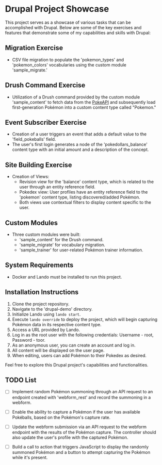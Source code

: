 # Drupal Project Showcase

This project serves as a showcase of various tasks that can be accomplished with Drupal. Below are some of the key exercises and features that demonstrate some of my capabilities and skills with Drupal:

## Migration Exercise
- CSV file migration to populate the 'pokemon_types' and 'pokemon_colors' vocabularies using the custom module 'sample_migrate.'

## Drush Command Exercise
- Utilization of a Drush command provided by the custom module 'sample_content' to fetch data from the [PokeAPI](https://pokeapi.co/) and subsequently load first-generation Pokémon into a custom content type called "Pokemon."

## Event Subscriber Exercise
- Creation of a user triggers an event that adds a default value to the 'field_pokeballs' field.
- The user's first login generates a node of the 'pokedollars_balance' content type with an initial amount and a description of the concept.

## Site Building Exercise
- Creation of Views:
  - Revision view for the 'balance' content type, which is related to the user through an entity reference field.
  - Pokedex view: User profiles have an entity reference field to the 'pokemon' content type, listing discovered/added Pokémon.
  - Both views use contextual filters to display content specific to the user.

## Custom Modules
- Three custom modules were built:
  - 'sample_content' for the Drush command.
  - 'sample_migrate' for vocabulary migration.
  - 'sample_trainer' for user-related Pokémon trainer information.

## System Requirements
- Docker and Lando must be installed to run this project.

## Installation Instructions
1. Clone the project repository.
2. Navigate to the 'drupal-demo' directory.
3. Initialize Lando using `lando start`.
4. Execute `lando override` to deploy the project, which will begin capturing Pokémon data in its respective content type.
5. Access a URL provided by Lando.
6. Log in as the root user with the following credentials: Username - root, Password - toor.
7. As an anonymous user, you can create an account and log in.
8. All content will be displayed on the user page.
9. When editing, users can add Pokémon to their Pokedex as desired.

Feel free to explore this Drupal project's capabilities and functionalities.

## TODO List

- [ ] Implement random Pokémon summoning through an API request to an endpoint created with 'webform_rest' and record the summoning in a webform.

- [ ] Enable the ability to capture a Pokémon if the user has available Pokéballs, based on the Pokémon's capture rate.

- [ ] Update the webform submission via an API request to the webform endpoint with the results of the Pokémon capture. The controller should also update the user's profile with the captured Pokémon.

- [ ] Build a call to action that triggers JavaScript to display the randomly summoned Pokémon and a button to attempt capturing the Pokémon while it's present.

